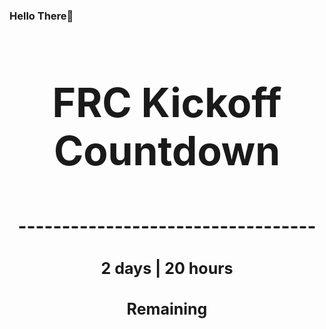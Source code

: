 ### Hello There👋

<!---START-TIMER--->
<h3 align='center' style='font-size: 64px;'>FRC Kickoff Countdown</h3>
<h3 align='center' style='font-size: 30px;'>----------------------------------</h3>
<h3 align='center' style='font-size: 25px;'>2 days | 20 hours</h3>
<h3 align='center' style='font-size: 25px;'>Remaining</h3>
<!---END-TIMER--->
